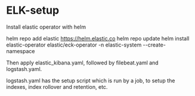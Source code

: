 # ELK-setup

Install elastic operator with helm

helm repo add elastic https://helm.elastic.co
helm repo update
helm install elastic-operator elastic/eck-operator -n elastic-system --create-namespace


Then apply elastic_kibana.yaml, followed by filebeat.yaml and logstash.yaml.

logstash.yaml has the setup script which is run by a job, to setup the indexes, index rollover and retention, etc.